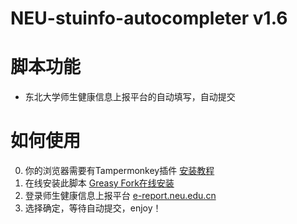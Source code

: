 # NEU-stuinfo-autocompleter v1.6

脚本功能
====
+ 东北大学师生健康信息上报平台的自动填写，自动提交

如何使用
====
0. 你的浏览器需要有Tampermonkey插件 [安装教程](https://cloud.tencent.com/developer/news/42462)
1. 在线安装此脚本 [Greasy Fork在线安装](https://greasyfork.org/zh-CN/scripts/398919-neu-stuinfo-autocompleter)
2. 登录师生健康信息上报平台 [e-report.neu.edu.cn](https://e-report.neu.edu.cn)
3. 选择确定，等待自动提交，enjoy！
